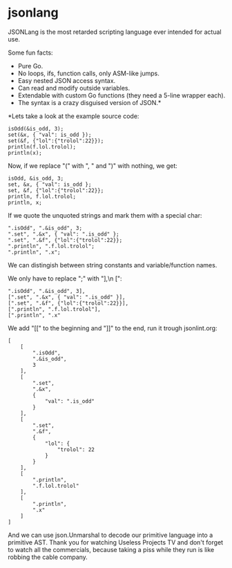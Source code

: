 jsonlang
========
JSONLang is the most retarded scripting language ever intended for actual use.

Some fun facts:
- Pure Go.
- No loops, ifs, function calls, only ASM-like jumps.
- Easy nested JSON access syntax.
- Can read and modify outside variables.
- Extendable with custom Go functions (they need a 5-line wrapper each).
- The syntax is a crazy disguised version of JSON.*

*Lets take a look at the example source code:
```
isOdd(&is_odd, 3);
set(&x, { "val": is_odd });
set(&f, {"lol":{"trolol":22}});
println(f.lol.trolol);
println(x);
```

Now, if we replace "(" with ", " and ")" with nothing, we get:
```
isOdd, &is_odd, 3;
set, &x, { "val": is_odd };
set, &f, {"lol":{"trolol":22}};
println, f.lol.trolol;
println, x;
```

If we quote the unquoted strings and mark them with a special char:
```
".isOdd", ".&is_odd", 3;
".set", ".&x", { "val": ".is_odd" };
".set", ".&f", {"lol":{"trolol":22}};
".println", ".f.lol.trolol";
".println", ".x";
```

We can distingish between string constants and variable/function names.

We only have to replace ";" with "],\n [":
```
".isOdd", ".&is_odd", 3],
[".set", ".&x", { "val": ".is_odd" }],
[".set", ".&f", {"lol":{"trolol":22}}],
[".println", ".f.lol.trolol"],
[".println", ".x"
```

We add "[[" to the beginning and "]]" to the end, run it trough jsonlint.org:
```
[
    [
        ".isOdd",
        ".&is_odd",
        3
    ],
    [
        ".set",
        ".&x",
        {
            "val": ".is_odd"
        }
    ],
    [
        ".set",
        ".&f",
        {
            "lol": {
                "trolol": 22
            }
        }
    ],
    [
        ".println",
        ".f.lol.trolol"
    ],
    [
        ".println",
        ".x"
    ]
]
```

And we can use json.Unmarshal to decode our primitive language into a primitive AST.
Thank you for watching Useless Projects TV and don't forget to watch all the commercials, because taking a piss while they run is like robbing the cable company.